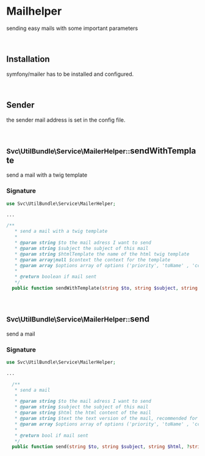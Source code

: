 # Mailhelper
sending easy mails with some important parameters

<br />

## Installation
symfony/mailer has to be installed and configured.

<br />

## Sender
the sender mail address is set in the config file.

<br />

## <small>Svc\UtilBundle\Service\MailerHelper::</small>sendWithTemplate
send a mail with a twig template

### Signature

```php
use Svc\UtilBundle\Service\MailerHelper;

...

/**
   * send a mail with a twig template
   *
   * @param string $to the mail adress I want to send
   * @param string $subject the subject of this mail
   * @param string $htmlTemplate the name of the html twig template
   * @param array|null $context the context for the template
   * @param array $options array of options ('priority', 'toName' , 'cc', 'ccName', 'bcc', 'replyTo', 'debug', 'attachFromPath')
   * 
   * @return boolean if mail sent
   */
  public function sendWithTemplate(string $to, string $subject, string $htmlTemplate, ?array $context = [], ?array $options = []): bool
```

<br />

## <small>Svc\UtilBundle\Service\MailerHelper::</small>send
send a mail

### Signature

```php
use Svc\UtilBundle\Service\MailerHelper;

...

  /**
   * send a mail
   * 
   * @param string $to the mail adress I want to send
   * @param string $subject the subject of this mail
   * @param string $html the html content of the mail
   * @param string $text the text version of the mail, recommended for older mail clients
   * @param array $options array of options ('priority', 'toName' , 'cc', 'ccName', 'bcc', 'replyTo', 'debug', 'attachFromPath')
   * 
   * @return bool if mail sent
   */
  public function send(string $to, string $subject, string $html, ?string $text = null, ?array $options = []): bool
```